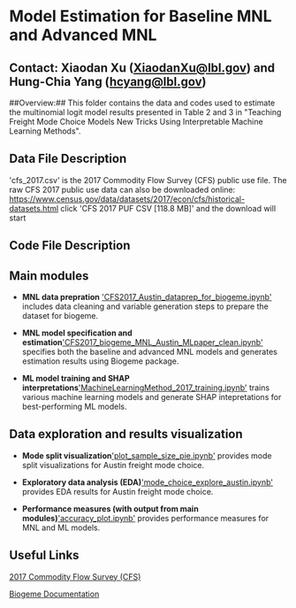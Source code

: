 
# Model Estimation for Baseline MNL and Advanced MNL

## Contact: Xiaodan Xu (XiaodanXu@lbl.gov) and Hung-Chia Yang (hcyang@lbl.gov)

##Overview:## This folder contains the data and codes used to estimate the multinomial logit model results presented in Table 2 and 3 in "Teaching Freight Mode Choice Models New Tricks Using Interpretable Machine Learning Methods".


## Data File Description

'cfs_2017.csv' is the 2017 Commodity Flow Survey (CFS) public use file.
The raw CFS 2017 public use data can also be downloaded online:
https://www.census.gov/data/datasets/2017/econ/cfs/historical-datasets.html
click 'CFS 2017 PUF CSV [118.8 MB]' and the download will start
## Code File Description

## Main modules

*  **MNL data prepration** ['CFS2017_Austin_dataprep_for_biogeme.ipynb'](CFS2017_Austin_dataprep_for_biogeme.ipynb) includes data cleaning and variable generation steps to prepare the dataset for biogeme.

* **MNL model specification and estimation**['CFS2017_biogeme_MNL_Austin_MLpaper_clean.ipynb'](CFS2017_biogeme_MNL_Austin_MLpaper_clean.ipynb) specifies both the baseline and advanced MNL models and generates estimation results using Biogeme package. 

* **ML model training and SHAP interpretations**['MachineLearningMethod_2017_training.ipynb'](MachineLearningMethod_2017_training.ipynb) trains various machine learning models and generate SHAP intepretations for best-performing ML models.

## Data exploration and results visualization

* **Mode split visualization**['plot_sample_size_pie.ipynb'](plot_sample_size_pie.ipynb) provides mode split visualizations for Austin freight mode choice.

* **Exploratory data analysis (EDA)**['mode_choice_explore_austin.ipynb'](mode_choice_explore_austin.ipynb) provides EDA results for Austin freight mode choice.

* **Performance measures (with output from main modules)**['accuracy_plot.ipynb'](accuracy_plot.ipynb) provides performance measures for MNL and ML models.

## Useful Links

[2017 Commodity Flow Survey (CFS)](https://www.census.gov/data/datasets/2017/econ/cfs/historical-datasets.html)

[Biogeme Documentation](https://biogeme.epfl.ch/sphinx/index.html)